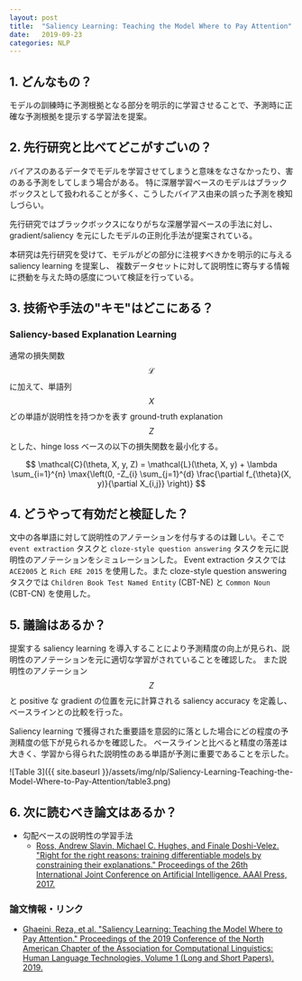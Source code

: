 ```yaml
---
layout: post
title:  "Saliency Learning: Teaching the Model Where to Pay Attention"
date:   2019-09-23
categories: NLP
---
```


## 1. どんなもの？

モデルの訓練時に予測根拠となる部分を明示的に学習させることで、予測時に正確な予測根拠を提示する学習法を提案。

## 2. 先行研究と比べてどこがすごいの？

バイアスのあるデータでモデルを学習させてしまうと意味をなさなかったり、害のある予測をしてしまう場合がある。
特に深層学習ベースのモデルはブラックボックスとして扱われることが多く、こうしたバイアス由来の誤った予測を検知しづらい。

先行研究ではブラックボックスになりがちな深層学習ベースの手法に対し、gradient/saliency を元にしたモデルの正則化手法が提案されている。

本研究は先行研究を受けて、モデルがどの部分に注視すべきかを明示的に与える saliency learning を提案し、
複数データセットに対して説明性に寄与する情報に摂動を与えた時の感度について検証を行っている。

## 3. 技術や手法の"キモ"はどこにある？

### Saliency-based Explanation Learning

通常の損失関数 $$\mathcal{L}$$ に加えて、単語列 $$X$$ どの単語が説明性を持つかを表す ground-truth explanation $$Z$$ とした、hinge loss ベースの以下の損失関数を最小化する。

$$
    \mathcal{C}(\theta, X, y, Z) = \mathcal{L}(\theta, X, y) + \lambda \sum_{i=1}^{n} \max{\left(0, -Z_{i} \sum_{j=1}^{d} \frac{\partial f_{\theta}(X, y)}{\partial X_{i,j}} \right)}
$$

## 4. どうやって有効だと検証した？

文中の各単語に対して説明性のアノテーションを付与するのは難しい。そこで `event extraction` タスクと `cloze-style question answering` タスクを元に説明性のアノテーションをシミュレーションした。
Event extraction タスクでは `ACE2005` と `Rich ERE 2015` を使用した。また cloze-style question answering タスクでは `Children Book Test Named Entity` (CBT-NE) と `Common Noun` (CBT-CN) を使用した。

## 5. 議論はあるか？

提案する saliency learning を導入することにより予測精度の向上が見られ、説明性のアノテーションを元に適切な学習がされていることを確認した。
また説明性のアノテーション $$Z$$ と positive な gradient の位置を元に計算される saliency accuracy を定義し、ベースラインとの比較を行った。

Saliency learning で獲得された重要語を意図的に落とした場合にどの程度の予測精度の低下が見られるかを確認した。
ベースラインと比べると精度の落差は大きく、学習から得られた説明性のある単語が予測に重要であることを示した。

![Table 3]({{ site.baseurl }}/assets/img/nlp/Saliency-Learning-Teaching-the-Model-Where-to-Pay-Attention/table3.png)

## 6. 次に読むべき論文はあるか？

- 勾配ベースの説明性の学習手法
  - [Ross, Andrew Slavin, Michael C. Hughes, and Finale Doshi-Velez. "Right for the right reasons: training differentiable models by constraining their explanations." Proceedings of the 26th International Joint Conference on Artificial Intelligence. AAAI Press, 2017.](https://arxiv.org/abs/1703.03717)

### 論文情報・リンク

- [Ghaeini, Reza, et al. "Saliency Learning: Teaching the Model Where to Pay Attention." Proceedings of the 2019 Conference of the North American Chapter of the Association for Computational Linguistics: Human Language Technologies, Volume 1 (Long and Short Papers). 2019.](https://arxiv.org/abs/1902.08649)
